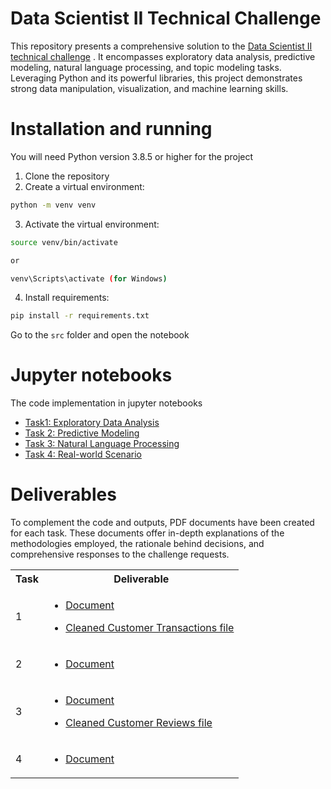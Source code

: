 # Data Scientist II Technical Challenge

This repository presents a comprehensive solution to the [Data Scientist II technical challenge](./Data_Scientist_II_Technical_Challenge.pdf") . It encompasses exploratory data analysis, predictive modeling, natural language processing, and topic modeling tasks. Leveraging Python and its powerful libraries, this project demonstrates strong data manipulation, visualization, and machine learning skills.

# Installation and running
You will need Python version 3.8.5 or higher for the project
1. Clone the repository
2. Create a virtual environment:

```bash
python -m venv venv
```

3. Activate the virtual environment:
```bash
source venv/bin/activate

or

venv\Scripts\activate (for Windows)
```
4. Install requirements:
```bash
pip install -r requirements.txt
```


Go to the `src` folder and open the notebook

# Jupyter notebooks


The code implementation in jupyter notebooks
* [Task1: Exploratory Data Analysis](./src/Task1_Exploratory_Data_Analysis.ipynb)
* [Task 2: Predictive Modeling](./src/Task2_Predictive_Modeling.ipynb)
* [Task 3: Natural Language Processing](./src/Task3_Natural_Language_Processing.ipynb)
* [Task 4: Real-world Scenario](./src/Task4_Real_world_Scenario.ipynb)


# Deliverables

To complement the code and outputs, PDF documents have been created for each task. These documents offer in-depth explanations of the methodologies employed, the rationale behind decisions, and comprehensive responses to the challenge requests.
<table>
<tr><th>Task</th><th>Deliverable</th></tr>
<tr><td>
1
</td><td>

* [Document](../deliverables/deliverable_task1.pdf)

* [Cleaned Customer Transactions file](../output/cleaned_files/transactions_cleaned.csv)
</td></tr>
<tr><td>
2
</td><td>

* [Document](../deliverables/deliverable_task2.pdf)

</td></tr>
<tr><td>

3

</td><td>

* [Document](../deliverables/deliverable_task3.pdf)

* [Cleaned Customer Reviews file](../output/cleaned_files/reviews_with_scores.csv)

</td></tr>
<tr><td>

4
</td><td>

* [Document](../deliverables/deliverable_task4.pdf)

</td></tr>

</table>

